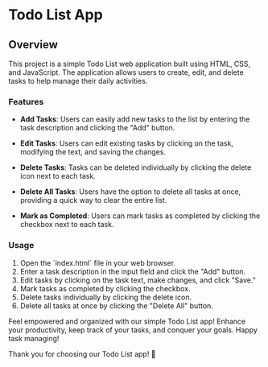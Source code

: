 <h1>Todo List App</h1>

<h2>Overview</h2>

This project is a simple Todo List web application built using HTML, CSS, and JavaScript. The application allows users to create, edit, and delete tasks to help manage their daily activities.

<h3>Features</h3>

* <b>Add Tasks</b>: Users can easily add new tasks to the list by entering the task description and clicking the "Add" button.

* <b>Edit Tasks</b>: Users can edit existing tasks by clicking on the task, modifying the text, and saving the changes.

* <b>Delete Tasks</b>: Tasks can be deleted individually by clicking the delete icon next to each task.

* <b>Delete All Tasks</b>: Users have the option to delete all tasks at once, providing a quick way to clear the entire list. 

* <b>Mark as Completed</b>: Users can mark tasks as completed by clicking the checkbox next to each task.

<h3>Usage</h3>
<ol> 
<li>Open the `index.html` file in your web browser.</li>
<li>Enter a task description in the input field and click the "Add" button.</li>
<li>Edit tasks by clicking on the task text, make changes, and click "Save."</li>
<li>Mark tasks as completed by clicking the checkbox.</li>
<li>Delete tasks individually by clicking the delete icon.</li>
<li>Delete all tasks at once by clicking the "Delete All" button.</li>
</ol>


Feel empowered and organized with our simple Todo List app! Enhance your productivity, keep track of your tasks, and conquer your goals. Happy task managing!

Thank you for choosing our Todo List app! 🚀

